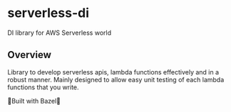 # serverless-di

DI library for AWS Serverless world

## Overview

Library to develop serverless apis, lambda functions effectively and in a robust manner.
Mainly designed to allow easy unit testing of each lambda functions that you write.

💚Built with Bazel💚
